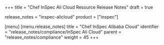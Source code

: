 +++
title = "Chef InSpec Ali Cloud Resource Release Notes"
draft = true

release_notes = "inspec-alicloud"
product = ["inspec"]

[menu]
  [menu.release_notes]
    title = "Chef InSpec Alibaba Cloud"
    identifier = "release_notes/compliance/InSpec Ali Cloud"
    parent = "release_notes/compliance"
    weight = 45
+++

